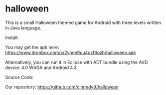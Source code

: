 halloween
=========

This is a small Halloween themed game for Android with three levels written in Java language.

Install:

You may get the apk here: https://www.dropbox.com/s/2ymm9uu4ozf6ozh/halloween.apk

Alternatively, you can run it in Eclipse with ADT bundle using the AVD device: 4.0 WVGA and Android 4.3.

Source Code:

Our repository: https://github.com/cinnndy9/halloween
